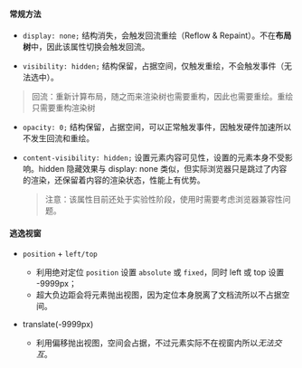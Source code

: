 #### 常规方法
 * `display: none;`
   结构消失，会触发回流重绘（Reflow & Repaint）。不在**布局树**中，因此该属性切换会触发回流。

 * `visibility: hidden;`
   结构保留，占据空间，仅触发重绘，不会触发事件（无法选中）。
 > 回流：重新计算布局，随之而来渲染树也需要重构，因此也需要重绘。重绘只需要重构渲染树

 * `opacity: 0;`
   结构保留，占据空间，可以正常触发事件，因触发硬件加速所以不发生回流和重绘。

 * `content-visibility: hidden;`
   设置元素内容可见性，设置的元素本身不受影响。hidden 隐藏效果与 display: none 类似，但实际浏览器只是跳过了内容的渲染，还保留着内容的渲染状态，性能上有优势。
   > 注意：该属性目前还处于实验性阶段，使用时需要考虑浏览器兼容性问题。

#### 逃逸视窗
 * `position` + `left/top`
   - 利用绝对定位 `position` 设置 `absolute` 或 `fixed`，同时 left 或 top 设置 -9999px；
   - 超大负边距会将元素抛出视图，因为定位本身脱离了文档流所以不占据空间。

 * translate(-9999px)
   - 利用偏移抛出视图，空间会占据，不过元素实际不在视窗内所以*无法交互*。